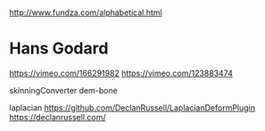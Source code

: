 # 

http://www.fundza.com/alphabetical.html



# Hans Godard

https://vimeo.com/166291982
https://vimeo.com/123883474

skinningConverter 
dem-bone

laplacian
https://github.com/DeclanRussell/LaplacianDeformPlugin
https://declanrussell.com/


